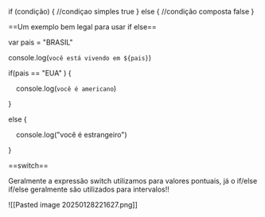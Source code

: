 if (condição) {   //condiçao simples
	true
}
else {    //condição composta
	false
}

==Um exemplo bem legal para usar if else==

var pais = "BRASIL"

console.log(`você está vivendo em ${pais}`)

if(pais == "EUA" ) {

    console.log(`você é americano`)

}

else {

    console.log("você é estrangeiro")

}

==switch==

Geralmente a expressão switch utilizamos para valores pontuais, já o if/else if/else geralmente são utilizados para intervalos!!


![[Pasted image 20250128221627.png]]
